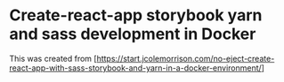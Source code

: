 # Create-react-app storybook yarn and sass development in Docker

This was created from [https://start.jcolemorrison.com/no-eject-create-react-app-with-sass-storybook-and-yarn-in-a-docker-environment/] 